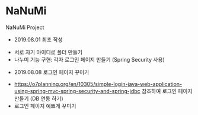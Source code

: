 # NaNuMi
NaNuMi Project

- 2019.08.01 최초 작성
* 서로 자기 아이디로 폴더 만들기
* 나누미 기능 구현: 각자 로그인 페이지 만들기 (Spring Security 사용)


- 2019.08.08 로그인 페이지 꾸미기
* https://o7planning.org/en/10305/simple-login-java-web-application-using-spring-mvc-spring-security-and-spring-jdbc 참조하여 로그인 페이지 만들기 (DB 연동 하기)
* 로그인 페이지 예쁘게 꾸미기
